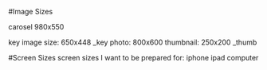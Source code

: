 #Image Sizes

carosel 980x550

key image size: 650x448   _key
photo: 800x600
thumbnail: 250x200        _thumb


#Screen Sizes
screen sizes I want to be prepared for:
iphone
ipad
computer

